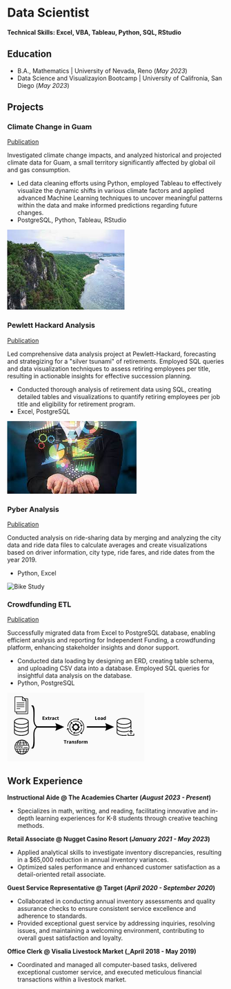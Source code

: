 # Data Scientist

#### Technical Skills: Excel, VBA, Tableau, Python, SQL, RStudio

## Education
- B.A., Mathematics | University of Nevada, Reno (_May 2023_)								       		
- Data Science and Visualizayion Bootcamp	| University of Califronia, San Diego (_May 2023_)	 			        		


## Projects
### Climate Change in Guam
[Publication](https://github.com/LLudivina/project-one)

Investigated climate change impacts, and analyzed historical and projected climate data for Guam, a small territory significantly affected by global oil and gas consumption. 
- Led data cleaning efforts using Python, employed Tableau to effectively visualize the dynamic shifts in various climate factors and applied advanced Machine Learning techniques to uncover meaningful patterns within the data and make informed predictions regarding future changes.
- PostgreSQL, Python, Tableau, RStudio


![Climate](https://github.com/heatherhutchinson211/heatherhutchinson211.github.io/blob/main/Images/Climate_CHange_Guam.jpeg)

### Pewlett Hackard Analysis
[Publication](https://github.com/heatherhutchinson211/Pewlett-Hackard-Analysis)

Led comprehensive data analysis project at Pewlett-Hackard, forecasting and strategizing for a "silver tsunami" of retirements. Employed SQL queries and data visualization techniques to assess retiring employees per title, resulting in actionable insights for effective succession planning.
- Conducted thorough analysis of retirement data using SQL, creating detailed tables and visualizations to quantify retiring employees per job title and eligibility for retirement program.
- Excel, PostgreSQL


![Pewlett](https://github.com/heatherhutchinson211/heatherhutchinson211.github.io/blob/main/Images/Pewlett.jpeg)


### Pyber Analysis
[Publication](https://github.com/heatherhutchinson211/PyBer_Analysis)

Conducted analysis on ride-sharing data by merging and analyzing the city data and ride data files to calculate averages and create visualizations based on driver information, city type, ride fares, and ride dates from the year 2019. 
- Python, Excel



![Bike Study](/assets/img/bike_study.jpeg)


### Crowdfunding ETL
[Publication](https://github.com/heatherhutchinson211/Crowdfunding-ETL)

Successfully migrated data from Excel to PostgreSQL database, enabling efficient analysis and reporting for Independent Funding, a crowdfunding platform, enhancing stakeholder insights and donor support.
- Conducted data loading by designing an ERD, creating table schema, and uploading CSV data into a database. Employed SQL queries for insightful data analysis on the database.
- Python, PostgreSQL



![ETL](https://github.com/heatherhutchinson211/heatherhutchinson211.github.io/blob/main/Images/Crowdfunding.png)



## Work Experience
**Instructional Aide @ The Academies Charter (_August 2023 - Present_)**
- Specializes in math, writing, and reading, facilitating innovative and in-depth learning experiences for K-8 students through creative teaching methods.

**Retail Associate @ Nugget Casino Resort (_January 2021 - May 2023_)**
- Applied analytical skills to investigate inventory discrepancies, resulting in a $65,000 reduction in annual inventory variances.
- Optimized sales performance and enhanced customer satisfaction as a detail-oriented retail associate.

**Guest Service Representative @ Target (_April 2020 - September 2020_)**
- Collaborated in conducting annual inventory assessments and quality assurance checks to ensure consistent service excellence and adherence to standards.
- Provided exceptional guest service by addressing inquiries, resolving issues, and maintaining a welcoming environment, contributing to overall guest satisfaction and loyalty.

**Office Clerk @ Visalia Livestock Market (_April 2018 - May 2019)**
- Coordinated and managed all computer-based tasks, delivered exceptional customer service, and executed meticulous financial transactions within a livestock market.



